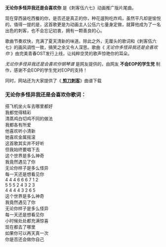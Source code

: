 

**无论你多怪异我还是会喜欢你** 是《刺客伍六七》动画推广版片尾曲。

现在穿西装吃西餐的你，是否还是真正的你，种花遛狗吃炸鸡，虽然平凡却是愉悦的。值得一提的是，这首歌更是为动画主人公伍六七量身定做，就算他成为了一名出色的刺客，也不会忘记初衷，拥有一颗善良的心。

歌曲节奏欢快，充满了夏天清新的味道。除此之外，无厘头的歌词和《刺客伍六七》的画风调性一致，搞笑之余又令人深思。歌曲《 _无论你多怪异我还是会喜欢你_
》由完美青春OST发行上线，让纯粹空灵的歌声惊艳你的耳朵。

_无论你多怪异我还是会喜欢你钢琴谱_ 是网友提供的，由网友 **不会EOP的学生党** 制作，感谢不会EOP的学生党对EOP的支持！

同时，网站还为大家提供了《[ **剪刀刺客**](Music-12422-剪刀刺客-刺客伍六七主题曲.html "剪刀刺客")》曲谱下载

### 无论你多怪异我还是会喜欢你歌词：

搭飞机坐火车去哪里都好  
我都觉得精彩  
清蒸鸡白切鸡不同的做法  
我都各有所爱  
他喜欢听小清新  
她喜欢金属摇滚  
这首歌其实并不好听  
但我始终要唱下去  
这个世界是多么神奇  
我竟然遇见了你  
无论你样子是多么怪异  
每一天还是想看见你  
4 4 4 6 6 6 7 1 2  
5 5 5 2 4 3 2 3  
4 4 4 4 3 2 6 5  
这个世界是多么神奇  
我竟然遇见了你  
无论你样子是多么怪异  
每一天还是想看见你  
小时候处处都充满惊喜  
现在都去了哪里  
如果你可以再天真一次  
你是否还会做你自己

